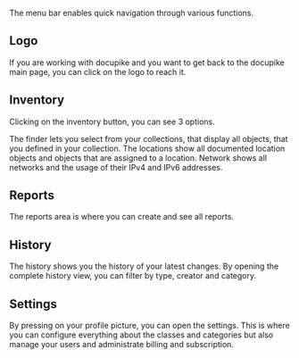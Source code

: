 The menu bar enables quick navigation through various functions.

## Logo

If you are working with docupike and you want to get back to the docupike main page, you can click on the logo to reach it.

## Inventory

Clicking on the inventory button, you can see 3 options.

The finder lets you select from your collections, that display all objects, that you defined in your collection.
The locations show all documented location objects and objects that are assigned to a location.
Network shows all networks and the usage of their IPv4 and IPv6 addresses.

## Reports

The reports area is where you can create and see all reports.

## History

The history shows you the history of your latest changes. By opening the complete history view, you can filter by type, creator and category.

## Settings

By pressing on your profile picture, you can open the settings.
This is where you can configure everything about the classes and categories but also manage your users and administrate billing and subscription.
